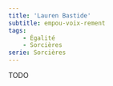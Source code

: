 ```yaml
---
title: 'Lauren Bastide'
subtitle: empou-voix-rement
tags:
    - Égalité
    - Sorcières
serie: Sorcières
---
```


TODO

